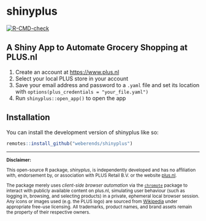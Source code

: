 # shinyplus

[![R-CMD-check](https://github.com/weberends/shinyplus/actions/workflows/R-CMD-check.yaml/badge.svg)](https://github.com/weberends/shinyplus/actions/workflows/R-CMD-check.yaml)

## A Shiny App to Automate Grocery Shopping at PLUS.nl

1. Create an account at <https://www.plus.nl>
2. Select your local PLUS store in your account
3. Save your email address and password to a `.yaml` file and set its location with `options(plus_credentials = "your_file.yaml")`
4. Run `shinyplus::open_app()` to open the app

## Installation

You can install the development version of shinyplus like so:

``` r
remotes::install_github("weberends/shinyplus")
```

---

<small>

**Disclaimer:**  

This open-source R package, *shinyplus*, is independently developed and has no affiliation with, endorsement by, or association with PLUS Retail B.V. or the website [plus.nl](https://www.plus.nl).  

The package merely uses *client-side browser automation* via the [`chromote`](https://rstudio.github.io/chromote/) package to interact with publicly available content on plus.nl, simulating user behaviour (such as logging in, browsing, and selecting products) in a private, ephemeral local browser session. Any icons or images used (e.g. the PLUS logo) are sourced from [Wikipedia](https://nl.wikipedia.org/wiki/PLUS_(Nederlandse_supermarkt)) under appropriate free-use licensing. All trademarks, product names, and brand assets remain the property of their respective owners.

</small>

